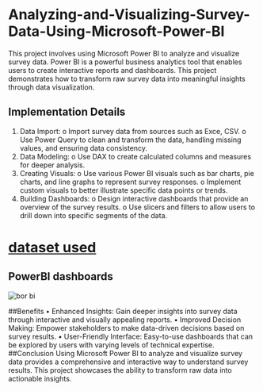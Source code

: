 # Analyzing-and-Visualizing-Survey-Data-Using-Microsoft-Power-BI
This project involves using Microsoft Power BI to analyze and visualize survey data. Power BI is a powerful business analytics tool that enables users to create interactive reports and dashboards. This project demonstrates how to transform raw survey data into meaningful insights through data visualization.
## Implementation Details
1.	Data Import:
o	Import survey data from sources such as Exce, CSV.
o	Use Power Query to clean and transform the data, handling missing values, and ensuring data consistency.
2.	Data Modeling:
o	Use DAX to create calculated columns and measures for deeper analysis.
3.	Creating Visuals:
o	Use various Power BI visuals such as bar charts, pie charts, and line graphs to represent survey responses.
o	Implement custom visuals to better illustrate specific data points or trends.
4.	Building Dashboards:
o	Design interactive dashboards that provide an overview of the survey results.
o	Use slicers and filters to allow users to drill down into specific segments of the data.
# <a href="https://github.com/LUJAINALALAWI/Analyzing-and-Visualizing-Survey-Data-Using-Microsoft-Power-BI/blob/main/Power%20BI%20-%20Final%20Project.xlsx">dataset used</a>
## PowerBI dashboards
![bor bi](https://github.com/user-attachments/assets/a5678acb-8465-41fd-be90-bff706ea1676)

##Benefits
•	Enhanced Insights: Gain deeper insights into survey data through interactive and visually appealing reports.
•	Improved Decision Making: Empower stakeholders to make data-driven decisions based on survey results.
•	User-Friendly Interface: Easy-to-use dashboards that can be explored by users with varying levels of technical expertise.
##Conclusion
Using Microsoft Power BI to analyze and visualize survey data provides a comprehensive and interactive way to understand survey results. This project showcases the ability to transform raw data into actionable insights.
 
